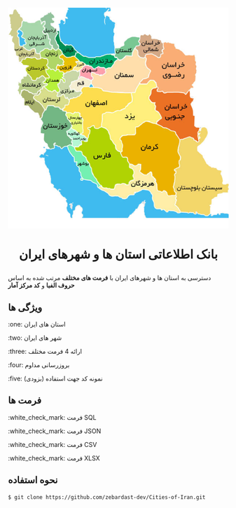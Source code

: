 
<p align="center">
 <img src="https://github.com/zebardast-dev/Cities-of-Iran/blob/main/images/iran.jpg">
</p>

# <p align="center">بانک اطلاعاتی استان ها و شهرهای ایران</p>

دسترسی به استان ها و شهرهای ایران با **فرمت های مختلف** مرتب شده به اساس **حروف الفبا** و **کد مرکز آمار**

## ویژگی ها
<div dir="auto">
<p>
:one: استان های ایران
</p>
<p>
:two: شهر های ایران
</p>
<p>
:three: ارائه 4 فرمت مختلف
</p>  
<p>
:four: بروزرسانی مداوم
</p>   
<p>
:five: نمونه کد جهت استفاده (بزودی)
</p> 
</div>

## فرمت ها
<div dir="auto">
<p>
:white_check_mark: فرمت SQL
</p>
<p>
:white_check_mark: فرمت JSON
</p>
<p>
:white_check_mark: فرمت CSV 
</p>  
<p>
:white_check_mark: فرمت XLSX
</p>   

## نحوه استفاده
  
```bash
$ git clone https://github.com/zebardast-dev/Cities-of-Iran.git
